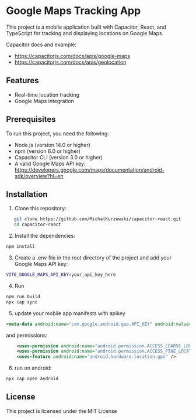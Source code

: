 # Google Maps Tracking App

This project is a mobile application built with Capacitor, React, and TypeScript for tracking and displaying locations on Google Maps.

Capacitor docs and example:
- https://capacitorjs.com/docs/apis/google-maps
- https://capacitorjs.com/docs/apis/geolocation


## Features

- Real-time location tracking
- Google Maps integration

## Prerequisites

To run this project, you need the following:

- Node.js (version 14.0 or higher)
- npm (version 6.0 or higher)
- Capacitor CLI (version 3.0 or higher)
- A valid Google Maps API key: https://developers.google.com/maps/documentation/android-sdk/overview?hl=en

## Installation

1. Clone this repository:
```bash
   git clone https://github.com/MichalKurzewski/capacitor-react.git
   cd capacitor-react
   ```
2. Install the dependencies:
```bash
npm install
```
3. Create a .env file in the root directory of the project and add your Google Maps API key:
```bash
VITE_GOOGLE_MAPS_API_KEY=your_api_key_here 
```
4. Run 
```bash
npm run build
npx cap sync
```
5. update your mobile app manifests with apikey
```xml
<meta-data android:name="com.google.android.geo.API_KEY" android:value="your_api_key_here"/>
```
and permissions:
```xml
    <uses-permission android:name="android.permission.ACCESS_COARSE_LOCATION" />
    <uses-permission android:name="android.permission.ACCESS_FINE_LOCATION" />
    <uses-feature android:name="android.hardware.location.gps" />
```
6. run on android:
```bash
npx cap open android
```
## License
This project is licensed under the MIT License

